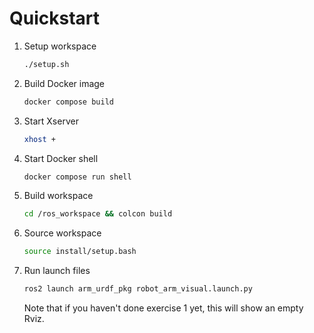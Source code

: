 # Quickstart

1. Setup workspace

    ```bash
    ./setup.sh
    ```

2. Build Docker image

    ```bash
    docker compose build
    ```

3. Start Xserver

    ```bash
    xhost +
    ```

4. Start Docker shell

    ```bash
    docker compose run shell
    ```

5. Build workspace

    ```bash
    cd /ros_workspace && colcon build
    ```

6. Source workspace

    ```bash
    source install/setup.bash
    ```

7. Run launch files

    ```bash
    ros2 launch arm_urdf_pkg robot_arm_visual.launch.py
    ```

    Note that if you haven't done exercise 1 yet, this will show an empty Rviz.

